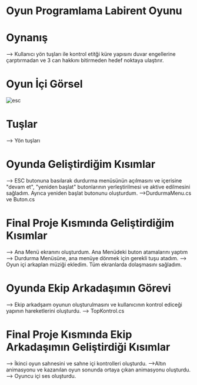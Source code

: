 # Oyun Programlama Labirent Oyunu

# Oynanış
--> Kullanıcı yön tuşları ile kontrol etitği küre yapısını duvar engellerine çarptırmadan ve 3 can hakkını bitirmeden hedef noktaya ulaştırır.

# Oyun İçi Görsel

![esc](https://user-images.githubusercontent.com/56195071/204586249-d1e81a97-3b1e-40ce-a1c4-81a4d5ddf174.png)

# Tuşlar
--> Yön tuşları

# Oyunda Geliştirdiğim Kısımlar
--> ESC butonuna basılarak durdurma menüsünün açılmasını ve içerisine "devam et", "yeniden başlat" butonlarının yerleştirilmesi ve aktive edilmesini sağladım. Ayrıca yeniden başlat butonunu oluşturdum.
-->DurdurmaMenu.cs ve Buton.cs

# Final Proje Kısmında Geliştirdiğim Kısımlar
--> Ana Menü ekranını oluşturdum. Ana Menüdeki buton atamalarını yaptım
--> Durdurma Menüsüne, ana menüye dönmek için gerekli tuşu atadım.
--> Oyun içi arkaplan müziği ekledim. Tüm ekranlarda dolaşmasını sağladım.

# Oyunda Ekip Arkadaşımın Görevi
--> Ekip arkadşaım oyunun oluşturulmasını ve kullanıcının kontrol ediceği yapının hareketlerini oluşturdu.
--> TopKontrol.cs

# Final Proje Kısmında Ekip Arkadaşımın Geliştirdiği Kısımlar
--> İkinci oyun sahnesini ve sahne içi kontrolleri oluşturdu.
-->Altın animasyonu ve kazanılan oyun sonunda ortaya çıkan animasyonu oluşturdu.
--> Oyuncu içi ses oluşturdu.
